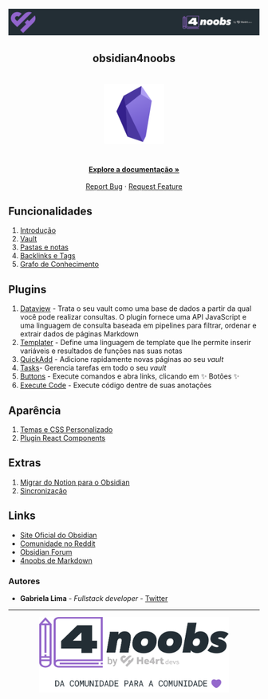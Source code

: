 <p align="center">
  <a href="https://github.com/he4rt/4noobs" target="_blank">
    <img src="https://raw.githubusercontent.com/he4rt/4noobs/0961f27c2ad83b6f45978417557d5f230bb30f41/.github/header_4noobs.svg">
  </a>
</p>

<p align="center">
  <h2 align="center">obsidian4noobs</h2>
  <h1 align="center"><img src="/assets/obsidian-icon.png" alt="ícone do obsidian" width="120"></h1>
  <p align="center">
    <br />
    <a href="https://help.obsidian.md/Obsidian/Index"><strong>Explore a documentação »</strong></a>
    <br />
    <br />
    <a href="https://github.com/gabibits/obsidian4noobs/issues">Report Bug</a>
    ·
    <a href="https://github.com/gabibits/obsidian4noobs/issues">Request Feature</a>
  </p>
</p>


## Funcionalidades

1. [Introdução](https://github.com/gabibits/obsidian4noobs/blob/master/1%20-%20Funcionalidades/Introdu%C3%A7%C3%A3o.md)
2. [Vault](https://github.com/gabibits/obsidian4noobs/blob/master/1%20-%20Funcionalidades/Vault.md)
3. [Pastas e notas](https://github.com/gabibits/obsidian4noobs/blob/master/1%20-%20Funcionalidades/Pastas%20e%20Notas.md)
4. [Backlinks e Tags](https://github.com/gabibits/obsidian4noobs/blob/master/1%20-%20Funcionalidades/Backlinks%20e%20Tags.md)
5. [Grafo de Conhecimento](https://github.com/gabibits/obsidian4noobs/blob/master/1%20-%20Funcionalidades/Grafo%20de%20conhecimento.md)

## Plugins
1. [Dataview](https://github.com/gabibits/obsidian4noobs/blob/master/2%20-%20Plugins/Dataview.md) - Trata o seu vault como uma base de dados a partir da qual você pode realizar consultas. O plugin fornece uma API JavaScript e uma linguagem de consulta baseada em pipelines para filtrar, ordenar e extrair dados de páginas Markdown
2. [Templater](https://github.com/gabibits/obsidian4noobs/blob/master/2%20-%20Plugins/Templater.md) - Define uma linguagem de template que lhe permite inserir variáveis e resultados de funções nas suas notas
3. [QuickAdd](https://github.com/gabibits/obsidian4noobs/blob/master/2%20-%20Plugins/QuickAdd.md) - Adicione rapidamente novas páginas ao seu _vault_
4. [Tasks](https://github.com/gabibits/obsidian4noobs/blob/master/2%20-%20Plugins/Tasks.md)- Gerencia tarefas em todo o seu _vault_
5. [Buttons](https://github.com/gabibits/obsidian4noobs/blob/master/2%20-%20Plugins/Buttons.md) - Execute comandos e abra links, clicando em ✨ Botões ✨
6. [Execute Code](https://github.com/gabibits/obsidian4noobs/blob/master/2%20-%20Plugins/Execute%20Code.md) - Execute código dentre de suas anotações

## Aparência
1. [Temas e CSS Personalizado](https://github.com/gabibits/obsidian4noobs/blob/master/3%20-%20Apar%C3%AAncia/Temas%20e%20CSS%20Personalizado.md)
2. [Plugin React Components](https://github.com/gabibits/obsidian4noobs/blob/master/3%20-%20Apar%C3%AAncia/React%20Components.md)

## Extras
1. [Migrar do Notion para o Obsidian](https://github.com/gabibits/obsidian4noobs/blob/master/1%20-%20Funcionalidades/Migrar%20do%20Notion.md)
2. [Sincronização](https://github.com/gabibits/obsidian4noobs/blob/master/1%20-%20Funcionalidades/Sincroniza%C3%A7%C3%A3o.md)

## Links
- [Site Oficial do Obsidian](https://obsidian.md/)
- [Comunidade no Reddit](https://www.reddit.com/r/ObsidianMD/)
- [Obsidian Forum](https://forum.obsidian.md/)
- [4noobs de Markdown](https://github.com/jpaulohe4rt/markdown4noobs)

### Autores

- **Gabriela Lima** - _Fullstack developer_ - [Twitter](https://twitter.com/gabibitss)

--- 

<p align="center">
  <a href="https://github.com/he4rt/4noobs" target="_blank">
    <img src="https://raw.githubusercontent.com/he4rt/4noobs/0961f27c2ad83b6f45978417557d5f230bb30f41/.github/footer_4noobs.svg" width="380">
  </a>
</p>
